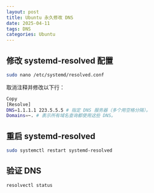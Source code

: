 ```yaml
---
layout: post
title: Ubuntu 永久修改 DNS
date: 2025-04-11
tags: DNS
categories: Ubuntu
---
```


## 修改 systemd-resolved 配置

```bash
sudo nano /etc/systemd/resolved.conf
```

取消注释并修改以下行：

```bash
Copy
[Resolve]
DNS=1.1.1.1 223.5.5.5 # 指定 DNS 服务器（多个用空格分隔）。
Domains=~. # 表示所有域名查询都使用这些 DNS。
```

## 重启 systemd-resolved

```bash
sudo systemctl restart systemd-resolved
```

## 验证 DNS

```bash
resolvectl status
```
